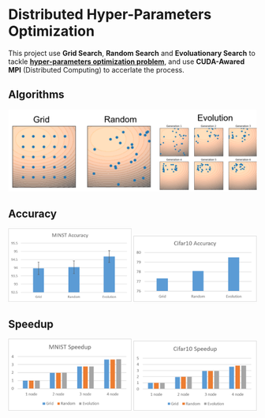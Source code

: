 # Distributed Hyper-Parameters Optimization
This project use **Grid Search**, **Random Search** and **Evoluationary Search** to tackle [**hyper-parameters optimization problem**](https://en.wikipedia.org/wiki/Hyperparameter_optimization), and use **CUDA-Awared MPI** (Distributed Computing) to accerlate the process.

## Algorithms 
<img src="https://github.com/aa10402tw/Distributed-Hyper-Parameters-Optimization/blob/master/imgs/search.png">

## Accuracy
<img src="https://github.com/aa10402tw/Distributed-Hyper-Parameters-Optimization/blob/master/imgs/mnist_acc.png" width=250> <img 
src="https://github.com/aa10402tw/Distributed-Hyper-Parameters-Optimization/blob/master/imgs/cifar10_acc.png" width=250>

## Speedup
<img src="https://github.com/aa10402tw/Distributed-Hyper-Parameters-Optimization/blob/master/imgs/mnist_speedup.png" width=250> <img 
src="https://github.com/aa10402tw/Distributed-Hyper-Parameters-Optimization/blob/master/imgs/cifar10_speedup.png" width=250>
	
